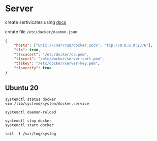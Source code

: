 
# Server

create sertivicates using [docs](https://docs.docker.com/engine/security/protect-access/)

create file `/etc/docker/daemon.json`
```json
{
    "hosts": ["unix:///var/run/docker.sock", "tcp://0.0.0.0:2376"],
    "tls": true,
    "tlscacert": "/etc/docker/ca.pem",
    "tlscert": "/etc/docker/server-cert.pem",
    "tlskey": "/etc/docker/server-key.pem",
    "tlsverify": true
}
```

## Ubuntu 20

```
systemctl status docker
vim /lib/systemd/system/docker.service
```

```
systemctl daemon-reload
```

```
systemctl stop docker
systemctl start docker
```

```
tail -f /var/log/syslog
```
